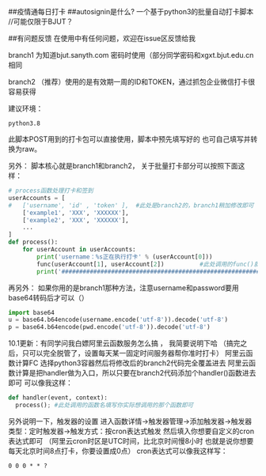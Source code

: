 ##疫情通每日打卡
##autosignin是什么?
一个基于python3的批量自动打卡脚本 //可能仅限于BJUT？


##有问题反馈
在使用中有任何问题，欢迎在issue区反馈给我

branch1 为知道bjut.sanyth.com 密码时使用（部分同学密码和xgxt.bjut.edu.cn相同

branch2 （推荐）使用的是有效期一周的ID和TOKEN，通过抓包企业微信打卡很容易获得

建议环境：
```
python3.8
```
此脚本POST用到的打卡包可以直接使用，脚本中预先填写好的
也可自己填写并转换为raw。

另外：
脚本核心就是branch1和branch2，
关于批量打卡部分可以按照下面这样：
```python
# process函数处理打卡和签到
userAccounts = [
#   ['username', 'id' , 'token' ],  #此处是branch2的，branch1稍加修改即可
    ['example1', 'XXX', 'XXXXXX'],
    ['example2', 'XXX', 'XXXXXX'],
    ...
]
def process():
    for userAccount in userAccounts:
        print('username：%s正在执行打卡' % (userAccount[0]))
        func(userAccount[1], userAccount[2])          #此处调用的func()就是脚本的主体部分
        print('############################################################')
```
再另外：
如果你用的是branch1那种方法，注意username和password要用base64转码后才可以（）
```python
import base64
u = base64.b64encode(username.encode('utf-8')).decode('utf-8')
p = base64.b64encode(pwd.encode('utf-8')).decode('utf-8')
```
10.1更新：有同学问我白嫖阿里云函数服务怎么搞 ， 我简要说明下哈
（搞完之后，只可以完全脱管了，设置每天某一固定时间服务器帮你准时打卡）
阿里云函数计算FC 选择python3容器然后将修改后的branch2代码完全覆盖进去
阿里云函数计算是把handler做为入口，所以只要在branch2代码添加个handler()函数进去即可
可以像我这样：
```python
def handler(event, context):
  process(); #此处调用的函数名填写你实际想调用的那个函数即可
```
另外说明一下，触发器的设置
进入函数详情->触发器管理->添加触发器->触发器类型：定时触发器->触发方式：按cron表达式触发
然后填入你想要自定义的cron表达式即可
（阿里云cron时区是UTC时间，比北京时间慢8小时
也就是说你想要每天北京时间8点打卡，你要设置成0点）
cron表达式可以像我这样写：
```
0 0 0 * * ?
```

